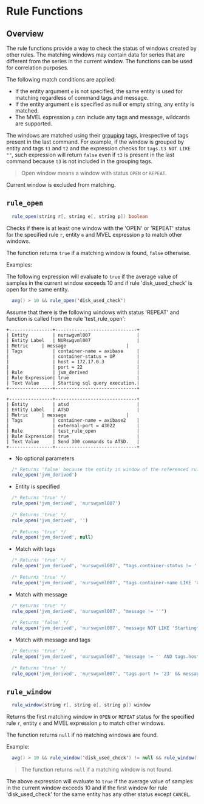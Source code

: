 # Rule Functions

## Overview

The rule functions provide a way to check the status of windows created by other rules. The matching windows may contain data for series that are different from the series in the current window. The functions can be used for correlation purposes.

The following match conditions are applied:

* If the entity argument `e` is not specified, the same entity is used for matching regardless of command tags and message.
* If the entity argument `e` is specified as null or empty string, any entity is matched.
* The MVEL expression `p` can include any tags and message, wildcards are supported.

The windows are matched using their [grouping](grouping.md) tags, irrespective of tags present in the last command. 
For example, if the window is grouped by entity and tags `t1` and `t2` and the expression checks for `tags.t3 NOT LIKE ""`, such expression will return `false` even if `t3` is present in the last command because `t3` is not included in the grouping tags.

> Open window means a window with status `OPEN` or `REPEAT`.

Current window is excluded from matching.

## `rule_open`

```java
  rule_open(string r[, string e[, string p]) boolean
```

Checks if there is at least one window with the 'OPEN' or 'REPEAT' status for the specified rule `r`, entity `e` and MVEL expression `p` to match other windows.

The function returns `true` if a matching window is found, `false` otherwise.

Examples:

The following expression will evaluate to `true` if the average value of samples in the current window exceeds 10 and if rule 'disk_used_check' is open for the same entity.

```java
  avg() > 10 && rule_open('disk_used_check')
```

Assume that there is the following windows with status 'REPEAT' and function is called from the rule 'test_rule_open':

```
+----------------+------------------------------+
| Entity         | nurswgvml007                 |
| Entity Label   | NURswgvml007                 |
| Metric	 | message                      |
| Tags	         | container-name = axibase     | 
|                | container-status = UP        |
|                | host = 172.17.0.3            |
|                | port = 22                    |
| Rule	         | jvm_derived                  |
| Rule Expression| true                         |
| Text Value	 | Starting sql query execution.|
+----------------+------------------------------+
```
```
+----------------+------------------------------+
| Entity         | atsd                         |
| Entity Label   | ATSD                         |
| Metric	 | message                      |
| Tags	         | container-name = axibase2    |
|                | external-port = 43022        |
| Rule	         | test_rule_open               |
| Rule Expression| true                         |
| Text Value	 | Send 300 commands to ATSD.   |
+----------------+------------------------------+
```

* No optional parameters

```javascript
  /* Returns 'false' because the entity in window of the referenced rule is different */
  rule_open('jvm_derived')
```

* Entity is specified

```javascript
  /* Returns 'true' */
  rule_open('jvm_derived', 'nurswgvml007')
  
  /* Returns 'true' */
  rule_open('jvm_derived', '')
  
  /* Returns 'true' */
  rule_open('jvm_derived', null)
```

* Match with tags

```javascript
  /* Returns 'true' */
  rule_open('jvm_derived', 'nurswgvml007', "tags.container-status != ''")
  
  /* Returns 'true' */
  rule_open('jvm_derived', 'nurswgvml007', "tags.container-name LIKE 'axi*'")
```

* Match with message

```javascript
  /* Returns 'true' */
  rule_open('jvm_derived', 'nurswgvml007', "message != ''")
  
  /* Returns 'false' */
  rule_open('jvm_derived', 'nurswgvml007', "message NOT LIKE 'Starting*'")
```

* Match with message and tags

```javascript
  /* Returns 'true' */
  rule_open('jvm_derived', 'nurswgvml007', "message != '' AND tags.host='172.17.0.3'")
  
  /* Returns 'true' */
  rule_open('jvm_derived', 'nurswgvml007', "tags.port != '23' && message LIKE 'Starting*'")
```

## `rule_window`

```java
  rule_window(string r[, string e[, string p]) window
```

Returns the first matching window in `OPEN` or `REPEAT` status for the specified rule `r`, entity `e` and MVEL expression `p` to match other windows.

The function returns `null` if no matching windows are found.

Example:

```java
  avg() > 10 && rule_window('disk_used_check') != null && rule_window('disk_used_check').status != 'CANCEL'
```

> The function returns `null` if a matching window is not found.

The above expression will evaluate to `true` if the average value of samples in the current window exceeds 10 and if the first window for rule 'disk_used_check' for the same entity has any other status except `CANCEL`.



